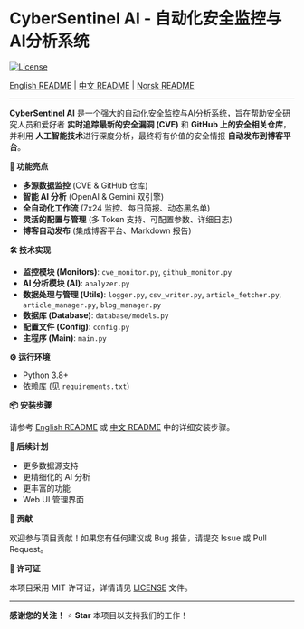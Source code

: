# CyberSentinel AI - 自动化安全监控与AI分析系统

[![License](https://img.shields.io/badge/License-MIT-blue.svg)](LICENSE)

[English README](README_EN.md) | [中文 README](README_ZH.md) | [Norsk README](README_NO.md)

---

**CyberSentinel AI** 是一个强大的自动化安全监控与AI分析系统，旨在帮助安全研究人员和爱好者 **实时追踪最新的安全漏洞 (CVE)** 和 **GitHub 上的安全相关仓库**，并利用 **人工智能技术**进行深度分析，最终将有价值的安全情报 **自动发布到博客平台**。

**🚀  功能亮点**

*   **多源数据监控** (CVE & GitHub 仓库)
*   **智能 AI 分析** (OpenAI & Gemini 双引擎)
*   **全自动化工作流** (7x24 监控、每日简报、动态黑名单)
*   **灵活的配置与管理** (多 Token 支持、可配置参数、详细日志)
*   **博客自动发布** (集成博客平台、Markdown 报告)

**🛠️  技术实现**

*   **监控模块 (Monitors)**: `cve_monitor.py`, `github_monitor.py`
*   **AI 分析模块 (AI)**: `analyzer.py`
*   **数据处理与管理 (Utils)**: `logger.py`, `csv_writer.py`, `article_fetcher.py`, `article_manager.py`, `blog_manager.py`
*   **数据库 (Database)**: `database/models.py`
*   **配置文件 (Config)**: `config.py`
*   **主程序 (Main)**: `main.py`

**⚙️  运行环境**

*   Python 3.8+
*   依赖库 (见 `requirements.txt`)

**📦  安装步骤**

请参考 [English README](README_EN.md) 或 [中文 README](README_ZH.md) 中的详细安装步骤。

**📝  后续计划**

*   更多数据源支持
*   更精细化的 AI 分析
*   更丰富的功能
*   Web UI 管理界面

**🤝  贡献**

欢迎参与项目贡献！如果您有任何建议或 Bug 报告，请提交 Issue 或 Pull Request。

**📜  许可证**

本项目采用 MIT 许可证，详情请见 [LICENSE](LICENSE) 文件。

---

**感谢您的关注！**  ⭐  **Star**  本项目以支持我们的工作！
